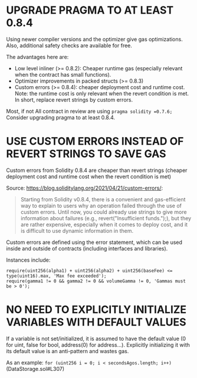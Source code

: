 # UPGRADE PRAGMA TO AT LEAST 0.8.4

Using newer compiler versions and the optimizer give gas optimizations. Also, additional safety checks are available for free.

The advantages here are:

- Low level inliner (>= 0.8.2): Cheaper runtime gas (especially relevant when the contract has small functions).
- Optimizer improvements in packed structs (>= 0.8.3)
- Custom errors (>= 0.8.4): cheaper deployment cost and runtime cost. Note: the runtime cost is only relevant when the revert condition is met. In short, replace revert strings by custom errors.

Most, if not All contract in review are using `pragma solidity =0.7.6;` Consider upgrading pragma to at least 0.8.4.

# USE CUSTOM ERRORS INSTEAD OF REVERT STRINGS TO SAVE GAS

Custom errors from Solidity 0.8.4 are cheaper than revert strings (cheaper deployment cost and runtime cost when the revert condition is met)

Source: https://blog.soliditylang.org/2021/04/21/custom-errors/:
> Starting from Solidity v0.8.4, there is a convenient and gas-efficient way to explain to users why an operation failed through the use of custom errors. Until now, you could already use strings to give more information about failures (e.g., revert("Insufficient funds.");), but they are rather expensive, especially when it comes to deploy cost, and it is difficult to use dynamic information in them.

Custom errors are defined using the error statement, which can be used inside and outside of contracts (including interfaces and libraries).

Instances include:

```
require(uint256(alpha1) + uint256(alpha2) + uint256(baseFee) <= type(uint16).max, 'Max fee exceeded');
require(gamma1 != 0 && gamma2 != 0 && volumeGamma != 0, 'Gammas must be > 0');
```


# NO NEED TO EXPLICITLY INITIALIZE VARIABLES WITH DEFAULT VALUES

If a variable is not set/initialized, it is assumed to have the default value (0 for uint, false for bool, address(0) for address…). Explicitly initializing it with its default value is an anti-pattern and wastes gas.

As an example: `for (uint256 i = 0; i < secondsAgos.length; i++) ` (DataStorage.sol#L307)
